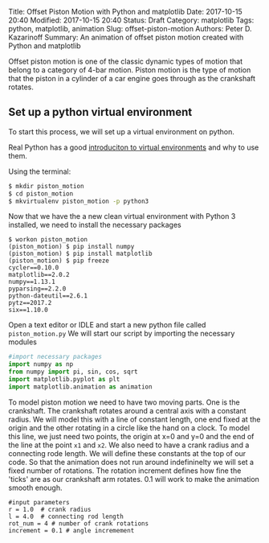 Title: Offset Piston Motion with Python and matplotlib
Date: 2017-10-15 20:40
Modified: 2017-10-15 20:40
Status: Draft
Category: matplotlib
Tags: python, matplotlib, animation
Slug: offset-piston-motion
Authors: Peter D. Kazarinoff
Summary: An animation of offset piston motion created with Python and matplotlib

Offset piston motion is one of the classic dynamic types of motion that belong to a category of 4-bar motion. Piston motion is the type of motion that the piston in a cylinder of a car engine goes through as the crankshaft rotates. 

## Set up a python virtual environment

To start this process, we will set up a virtual environment on python. 

Real Python has a good [introduciton to virtual environments](https://realpython.com/blog/python/python-virtual-environments-a-primer/) and why to use them.

Using the terminal:
```bash
$ mkdir piston_motion
$ cd piston_motion
$ mkvirtualenv piston_motion -p python3
```

Now that we have the a new clean virtual environment with Python 3 installed, we need to install the necessary packages
```none
$ workon piston_motion
(piston_motion) $ pip install numpy
(piston_motion) $ pip install matplotlib
(piston_motion) $ pip freeze
cycler==0.10.0
matplotlib==2.0.2
numpy==1.13.1
pyparsing==2.2.0
python-dateutil==2.6.1
pytz==2017.2
six==1.10.0
```

Open a text editor or IDLE and start a new python file called ```piston_motion.py```
We will start our script by importing the necessary modules

```python
#import necessary packages
import numpy as np
from numpy import pi, sin, cos, sqrt
import matplotlib.pyplot as plt
import matplotlib.animation as animation
```

To model piston motion we need to have two moving parts. One is the crankshaft. The crankshaft rotates around a central axis with a constant radius. We will model this with a line of constant length, one end fixed at the origin and the other rotating in a circle like the hand on a clock. To model this line, we just need two points, the origin at x=0 and y=0  and the end of the line at the point ```x1``` and ```x2```. We also need to have a crank radius and a connecting rode length. We will define these constants at the top of our code. So that the animation does not run around indefininelty we will set a fixed number of rotations.  The rotation increment defines how fine the 'ticks' are as our crankshaft arm rotates. 0.1 will work to make the animation smooth enough.

```
#input parameters
r = 1.0  # crank radius
l = 4.0  # connecting rod length
rot_num = 4 # number of crank rotations
increment = 0.1 # angle incremement
```


 
